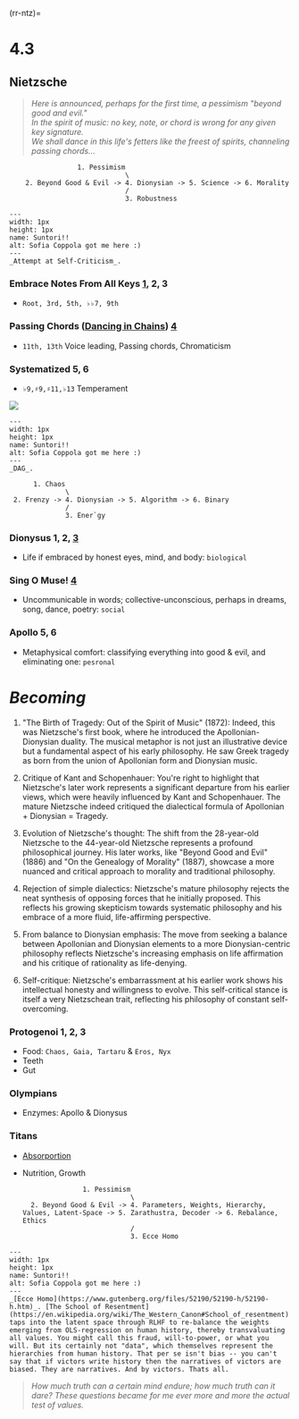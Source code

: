 (rr-ntz)=
# 4.3
 
## Nietzsche

>*Here is announced, perhaps for the first time, a pessimism "beyond good and evil."            
>In the spirit of music: no key, note, or chord is wrong for any given key signature.         
>We shall dance in this life's fetters like the freest of spirits, channeling passing chords...*       

     

                     1. Pessimism
                                 \
        2. Beyond Good & Evil -> 4. Dionysian -> 5. Science -> 6. Morality
                                 /
                                 3. Robustness

```{figure} ../../figures/blanche.png
---
width: 1px
height: 1px
name: Suntori!!
alt: Sofia Coppola got me here :)
---
_Attempt at Self-Criticism_.
```

### Embrace Notes From All Keys [1](https://github.com/abikesa/dailygrind), 2, 3
- `Root, 3rd, 5th, ♭♭7, 9th`
  
### Passing Chords ([Dancing in Chains](https://www.gutenberg.org/cache/epub/37841/pg37841-images.html)) [4](https://abikesa.github.io/bach/)
- `11th, 13th` Voice leading, Passing chords, Chromaticism
  
### Systematized  5, 6
- `♭9,♯9,♯11,♭13` Temperament

![](https://abikesa.github.io/why-python/python.png)

```{figure}  ../../figures/blanche.png  
---
width: 1px
height: 1px
name: Suntori!!
alt: Sofia Coppola got me here :)
---
_DAG_.
```


          1. Chaos
                  \
     2. Frenzy -> 4. Dionysian -> 5. Algorithm -> 6. Binary
                  /
                  3. Ener`gy


### Dionysus 1, 2, [3](https://en.wikisource.org/wiki/An_Attempt_at_Self-Criticism)
- Life if embraced by honest eyes, mind, and body: `biological`

### Sing O Muse! [4](https://abikesa.github.io/why-python/)
- Uncommunicable in words; collective-unconscious, perhaps in dreams, song, dance, poetry: `social`

### Apollo 5, 6
- Metaphysical comfort: classifying everything into good & evil, and eliminating one: `pesronal`

# _Becoming_

1. "The Birth of Tragedy: Out of the Spirit of Music" (1872):
Indeed, this was Nietzsche's first book, where he introduced the Apollonian-Dionysian duality. The musical metaphor is not just an illustrative device but a fundamental aspect of his early philosophy. He saw Greek tragedy as born from the union of Apollonian form and Dionysian music.

2. Critique of Kant and Schopenhauer:
You're right to highlight that Nietzsche's later work represents a significant departure from his earlier views, which were heavily influenced by Kant and Schopenhauer. The mature Nietzsche indeed critiqued the dialectical formula of Apollonian + Dionysian = Tragedy.

3. Evolution of Nietzsche's thought:
The shift from the 28-year-old Nietzsche to the 44-year-old Nietzsche represents a profound philosophical journey. His later works, like "Beyond Good and Evil" (1886) and "On the Genealogy of Morality" (1887), showcase a more nuanced and critical approach to morality and traditional philosophy.

4. Rejection of simple dialectics:
Nietzsche's mature philosophy rejects the neat synthesis of opposing forces that he initially proposed. This reflects his growing skepticism towards systematic philosophy and his embrace of a more fluid, life-affirming perspective.

5. From balance to Dionysian emphasis:
The move from seeking a balance between Apollonian and Dionysian elements to a more Dionysian-centric philosophy reflects Nietzsche's increasing emphasis on life affirmation and his critique of rationality as life-denying.

6. Self-critique:
Nietzsche's embarrassment at his earlier work shows his intellectual honesty and willingness to evolve. This self-critical stance is itself a very Nietzschean trait, reflecting his philosophy of constant self-overcoming.


### Protogenoi 1, 2, 3
- Food: `Chaos, Gaia, Tartaru` & `Eros, Nyx`
- Teeth
- Gut

### Olympians
- Enzymes: Apollo & Dionysus

### Titans
- [Absorportion](https://www.gutenberg.org/cache/epub/27458/pg27458-images.html)
- Nutrition, Growth


                     1. Pessimism
                                 \
        2. Beyond Good & Evil -> 4. Parameters, Weights, Hierarchy, Values, Latent-Space -> 5. Zarathustra, Decoder -> 6. Rebalance, Ethics
                                 /
                                 3. Ecce Homo


```{figure} ../../figures/blanche.png
---
width: 1px
height: 1px
name: Suntori!!
alt: Sofia Coppola got me here :)
---
_[Ecce Homo](https://www.gutenberg.org/files/52190/52190-h/52190-h.htm)_. [The School of Resentment](https://en.wikipedia.org/wiki/The_Western_Canon#School_of_resentment) taps into the latent space through RLHF to re-balance the weights emerging from OLS-regression on human history, thereby transvaluating all values. You might call this fraud, will-to-power, or what you will. But its certainly not "data", which themselves represent the hierarchies from human history. That per se isn't bias -- you can't say that if victors write history then the narratives of victors are biased. They are narratives. And by victors. Thats all.
```

> *How much truth can a certain mind endure; how much truth can it dare? These questions became for me ever more and more the actual test of values.*